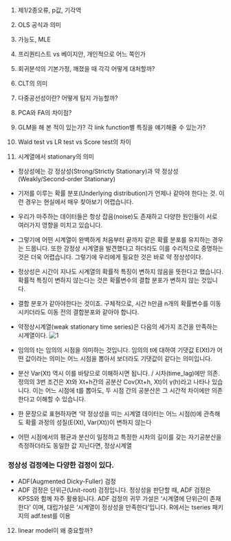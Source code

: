 1. 제1/2종오류, p값, 기각역

2. OLS 공식과 의미

3. 가능도, MLE

4. 프리퀀티스트 vs 베이지안, 개인적으로 어느 쪽인가

5. 회귀분석의 기본가정, 깨졌을 때 각각 어떻게 대처할까?

6. CLT의 의미

7. 다중공선성이란? 어떻게 탐지 가능할까?

8. PCA와 FA의 차이점?

9. GLM을 해 본 적이 있는가? 각 link function별 특징을 얘기해줄 수 있는가?

10. Wald test vs LR test vs Score test의 차이

11. 시계열에서 stationary의 의미
- 정상성에는 강 정상성(Strong/Strictly Stationary)과 약 정상성(Weakly/Second-order Stationary)
- 기저를 이루는 확률 분포(Underlying distribution)가 언제나 같아야 한다는 것. 이런 경우는 현실에서 매우 찾아보기 어렵습니다. 
- 우리가 마주하는 데이터들은 항상 잡음(noise)도 존재하고 다양한 원인들이 서로 여러가지 영향을 미치고 있습니다. 
- 그렇기에 어떤 시계열이 완벽하게 처음부터 끝까지 같은 확률 분포를 유지하는 경우는 드뭅니다. 또한 강정상 시계열을 발견했다고 하더라도 이를 수리적으로 증명하는 것은 더욱 어렵습니다. 그렇기에 우리에게 필요한 것은 바로 약 정상성이다.

- 정상성은 시간이 지나도 시계열의 확률적 특징이 변하지 않음을 뜻한다고 했습니다. 확률적 특징이 변하지 않는다는 것은 확률변수의 결합 분포가 변하지 않는 것입니다. 
- 결합 분포가 같아야한다는 것이죠. 구체적으로, 시간 h만큼 n개의 확률변수를 이동시키더라도 이동 전의 결합분포와 같아야 합니다.

- 약정상시계열(weak stationary time series)은 다음의 세가지 조건을 만족하는 시계열이다.
![1](https://github.com/jaeb0129/baseball/assets/63768509/58b41381-ae70-4526-9446-c38bf942dc62)
- 임의의 t는 임의의 시점을 의미하는 것입니다. 임의의 t에 대하여 기댓값 E(Xt)가 어떤 값이라는 의미는 어느 시점을 뽑아서 보더라도 기댓값이 같다는 의미입니다.
- 분산 Var(Xt) 역시 이를 바탕으로 이해하시면 됩니다. / 시차(time_lag)에만 의존. 정의의 3번 조건은 Xt와 Xt+h간의 공분산 Cov(Xt+h, Xt)이 γ(h)라고 나타나 있습니다. 이는 어느 시점에 t를 뽑아도, 두 시점 간의 공분산은 그 시간적 차이에만 의존한다고 이해할 수 있습니다.
- 한 문장으로 표현하자면 ‘약 정상성을 띠는 시계열 데이터는 어느 시점(t)에 관측해도 확률 과정의 성질(E(Xt), Var(Xt))이 변하지 않는다
- 어떤 시점에서의 평균과 분산이 일정하고 특정한 시차의 길이를 갖는 자기공분산을 측정하더라도 동일한 값 지닌다면, 정상시계열

### 정상성 검정에는 다양한 검정이 있다.
- ADF(Augmented Dicky-Fuller) 검정
- ADF 검정은 단위근(Unit-root) 검정입니다. 정상성을 판단할 때, ADF 검정은 KPSS와 함께 자주 활용됩니다. ADF 검정의 귀무 가설은 ‘시계열에 단위근이 존재한다’ 이며, 대립가설은 ‘시계열이 정상성을 만족한다’입니다. R에서는 tseries 패키지의 adf.test를 이용

12. linear model이 왜 중요할까?
